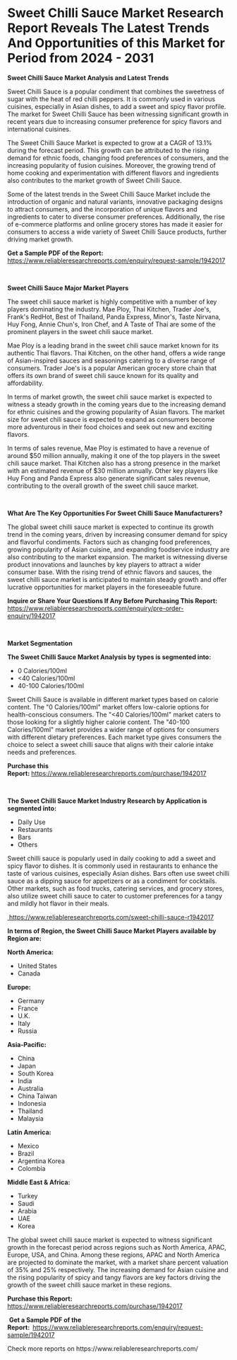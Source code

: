<p><h1>Sweet Chilli Sauce Market Research Report Reveals The Latest Trends And Opportunities of this Market for Period from 2024 - 2031</h1></p><p><strong>Sweet Chilli Sauce Market Analysis and Latest Trends</strong></p>
<p><p>Sweet Chilli Sauce is a popular condiment that combines the sweetness of sugar with the heat of red chilli peppers. It is commonly used in various cuisines, especially in Asian dishes, to add a sweet and spicy flavor profile. The market for Sweet Chilli Sauce has been witnessing significant growth in recent years due to increasing consumer preference for spicy flavors and international cuisines. </p><p>The Sweet Chilli Sauce Market is expected to grow at a CAGR of 13.1% during the forecast period. This growth can be attributed to the rising demand for ethnic foods, changing food preferences of consumers, and the increasing popularity of fusion cuisines. Moreover, the growing trend of home cooking and experimentation with different flavors and ingredients also contributes to the market growth of Sweet Chilli Sauce.</p><p>Some of the latest trends in the Sweet Chilli Sauce Market include the introduction of organic and natural variants, innovative packaging designs to attract consumers, and the incorporation of unique flavors and ingredients to cater to diverse consumer preferences. Additionally, the rise of e-commerce platforms and online grocery stores has made it easier for consumers to access a wide variety of Sweet Chilli Sauce products, further driving market growth.</p></p>
<p><strong>Get a Sample PDF of the Report:&nbsp;</strong> <a href="https://www.reliableresearchreports.com/enquiry/request-sample/1942017">https://www.reliableresearchreports.com/enquiry/request-sample/1942017</a></p>
<p>&nbsp;</p>
<p><strong>Sweet Chilli Sauce Major Market Players</strong></p>
<p><p>The sweet chili sauce market is highly competitive with a number of key players dominating the industry. Mae Ploy, Thai Kitchen, Trader Joe's, Frank's RedHot, Best of Thailand, Panda Express, Minor's, Taste Nirvana, Huy Fong, Annie Chun's, Iron Chef, and A Taste of Thai are some of the prominent players in the sweet chili sauce market.</p><p>Mae Ploy is a leading brand in the sweet chili sauce market known for its authentic Thai flavors. Thai Kitchen, on the other hand, offers a wide range of Asian-inspired sauces and seasonings catering to a diverse range of consumers. Trader Joe's is a popular American grocery store chain that offers its own brand of sweet chili sauce known for its quality and affordability.</p><p>In terms of market growth, the sweet chili sauce market is expected to witness a steady growth in the coming years due to the increasing demand for ethnic cuisines and the growing popularity of Asian flavors. The market size for sweet chili sauce is expected to expand as consumers become more adventurous in their food choices and seek out new and exciting flavors.</p><p>In terms of sales revenue, Mae Ploy is estimated to have a revenue of around $50 million annually, making it one of the top players in the sweet chili sauce market. Thai Kitchen also has a strong presence in the market with an estimated revenue of $30 million annually. Other key players like Huy Fong and Panda Express also generate significant sales revenue, contributing to the overall growth of the sweet chili sauce market.</p></p>
<p>&nbsp;</p>
<p><strong>What Are The Key Opportunities For Sweet Chilli Sauce Manufacturers?</strong></p>
<p><p>The global sweet chilli sauce market is expected to continue its growth trend in the coming years, driven by increasing consumer demand for spicy and flavorful condiments. Factors such as changing food preferences, growing popularity of Asian cuisine, and expanding foodservice industry are also contributing to the market expansion. The market is witnessing diverse product innovations and launches by key players to attract a wider consumer base. With the rising trend of ethnic flavors and sauces, the sweet chilli sauce market is anticipated to maintain steady growth and offer lucrative opportunities for market players in the foreseeable future.</p></p>
<p><strong>Inquire or Share Your Questions If Any Before Purchasing This Report:</strong> <a href="https://www.reliableresearchreports.com/enquiry/pre-order-enquiry/1942017">https://www.reliableresearchreports.com/enquiry/pre-order-enquiry/1942017</a></p>
<p>&nbsp;</p>
<p><strong>Market Segmentation</strong></p>
<p><strong>The Sweet Chilli Sauce Market Analysis by types is segmented into:</strong></p>
<p><ul><li>0 Calories/100ml</li><li><40 Calories/100ml</li><li>40-100 Calories/100ml</li></ul></p>
<p><p>Sweet Chilli Sauce is available in different market types based on calorie content. The "0 Calories/100ml" market offers low-calorie options for health-conscious consumers. The "<40 Calories/100ml" market caters to those looking for a slightly higher calorie content. The "40-100 Calories/100ml" market provides a wider range of options for consumers with different dietary preferences. Each market type gives consumers the choice to select a sweet chilli sauce that aligns with their calorie intake needs and preferences.</p></p>
<p><strong>Purchase this Report:&nbsp;</strong><a href="https://www.reliableresearchreports.com/purchase/1942017">https://www.reliableresearchreports.com/purchase/1942017</a></p>
<p>&nbsp;</p>
<p><strong>The Sweet Chilli Sauce Market Industry Research by Application is segmented into:</strong></p>
<p><ul><li>Daily Use</li><li>Restaurants</li><li>Bars</li><li>Others</li></ul></p>
<p><p>Sweet chilli sauce is popularly used in daily cooking to add a sweet and spicy flavor to dishes. It is commonly used in restaurants to enhance the taste of various cuisines, especially Asian dishes. Bars often use sweet chilli sauce as a dipping sauce for appetizers or as a condiment for cocktails. Other markets, such as food trucks, catering services, and grocery stores, also utilize sweet chilli sauce to cater to customer preferences for a tangy and mildly hot flavor in their meals.</p></p>
<p><a href="https://www.reliableresearchreports.com/sweet-chilli-sauce-r1942017">&nbsp;https://www.reliableresearchreports.com/sweet-chilli-sauce-r1942017</a></p>
<p><strong>In terms of Region, the Sweet Chilli Sauce Market Players available by Region are:</strong></p>
<p>
    <p> <strong> North America: </strong>
        <ul>
            <li>United States</li>
            <li>Canada</li>
        </ul>
        </p> 
    <p> <strong> Europe: </strong>
        <ul>
            <li>Germany</li>
            <li>France</li>
            <li>U.K.</li>
            <li>Italy</li>
            <li>Russia</li>
        </ul>
        </p> 
    <p> <strong> Asia-Pacific: </strong>
        <ul>
            <li>China</li>
            <li>Japan</li>
            <li>South Korea</li>
            <li>India</li>
            <li>Australia</li>
            <li>China Taiwan</li>
            <li>Indonesia</li>
            <li>Thailand</li>
            <li>Malaysia</li>
        </ul>
        </p> 
    <p> <strong> Latin America: </strong>
        <ul>
            <li>Mexico</li>
            <li>Brazil</li>
            <li>Argentina Korea</li>
            <li>Colombia</li>
        </ul>
        </p> 
    <p> <strong> Middle East & Africa: </strong>
        <ul>
            <li>Turkey</li>
            <li>Saudi</li>
            <li>Arabia</li>
            <li>UAE</li>
            <li>Korea</li>
        </ul>
    </p>
    </p>
<p><p>The global sweet chilli sauce market is expected to witness significant growth in the forecast period across regions such as North America, APAC, Europe, USA, and China. Among these regions, APAC and North America are projected to dominate the market, with a market share percent valuation of 35% and 25% respectively. The increasing demand for Asian cuisine and the rising popularity of spicy and tangy flavors are key factors driving the growth of the sweet chilli sauce market in these regions.</p></p>
<p><strong>Purchase this Report: </strong><a href="https://www.reliableresearchreports.com/purchase/1942017">https://www.reliableresearchreports.com/purchase/1942017</a></p>
<p>&nbsp;<strong>Get a Sample PDF of the Report:&nbsp;&nbsp;</strong><a href="https://www.reliableresearchreports.com/enquiry/request-sample/1942017">https://www.reliableresearchreports.com/enquiry/request-sample/1942017</a></p>
<p><strong></strong></p>
<p>Check more reports on https://www.reliableresearchreports.com/</p>